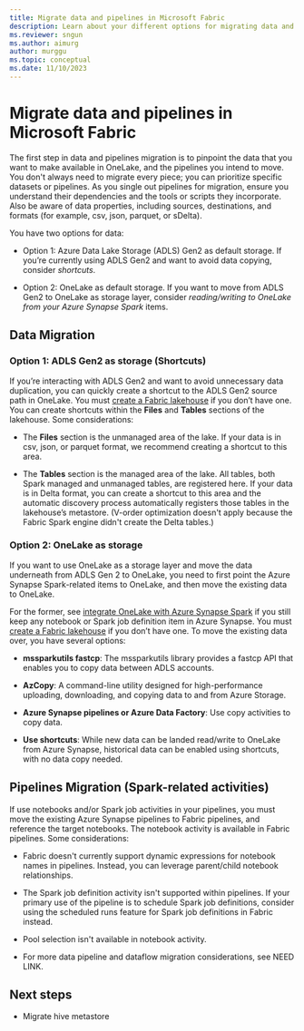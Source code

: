 ```yaml
---
title: Migrate data and pipelines in Microsoft Fabric
description: Learn about your different options for migrating data and pipelines in Microsoft Fabric.
ms.reviewer: sngun
ms.author: aimurg
author: murggu
ms.topic: conceptual
ms.date: 11/10/2023
---
```


# Migrate data and pipelines in Microsoft Fabric

The first step in data and pipelines migration is to pinpoint the data that you want to make available in OneLake, and the pipelines you intend to move. You don't always need to migrate every piece; you can prioritize specific datasets or pipelines. As you single out pipelines for migration, ensure you understand their dependencies and the tools or scripts they incorporate. Also be aware of data properties, including sources, destinations, and formats (for example, csv, json, parquet, or sDelta).

You have two options for data:

- Option 1: Azure Data Lake Storage (ADLS) Gen2 as default storage. If you’re currently using ADLS Gen2 and want to avoid data copying, consider *shortcuts*.

- Option 2: OneLake as default storage. If you want to move from ADLS Gen2 to OneLake as storage layer, consider *reading/writing to OneLake from your Azure Synapse Spark* items.

## Data Migration

### Option 1: ADLS Gen2 as storage (Shortcuts)

If you’re interacting with ADLS Gen2 and want to avoid unnecessary data duplication, you can quickly create a shortcut to the ADLS Gen2 source path in OneLake. You must [create a Fabric lakehouse](../onelake/create-lakehouse-onelake.md) if you don’t have one. You can create shortcuts within the **Files** and **Tables** sections of the lakehouse. Some considerations:

- The **Files** section is the unmanaged area of the lake. If your data is in csv, json, or parquet format, we recommend creating a shortcut to this area.

- The **Tables** section is the managed area of the lake. All tables, both Spark managed and unmanaged tables, are registered here. If your data is in Delta format, you can create a shortcut to this area and the automatic discovery process automatically registers those tables in the lakehouse’s metastore. (V-order optimization doesn't apply because the Fabric Spark engine didn't create the Delta tables.)

### Option 2: OneLake as storage

If you want to use OneLake as a storage layer and move the data underneath from ADLS Gen 2 to OneLake, you need to first point the Azure Synapse Spark-related items to OneLake, and then move the existing data to OneLake.

For the former, see [integrate OneLake with Azure Synapse Spark](../onelake/onelake-azure-synapse-analytics.md) if you still keep any notebook or Spark job definition item in Azure Synapse. You must [create a Fabric lakehouse](../onelake/create-lakehouse-onelake.md) if you don’t have one. To move the existing data over, you have several options:

- **mssparkutils fastcp**: The mssparkutils library provides a fastcp API that enables you to copy data between ADLS accounts.

- **AzCopy**: A command-line utility designed for high-performance uploading, downloading, and copying data to and from Azure Storage.

- **Azure Synapse pipelines or Azure Data Factory**: Use copy activities to copy data.

- **Use shortcuts**: While new data can be landed read/write to OneLake from Azure Synapse, historical data can be enabled using shortcuts, with no data copy needed.

## Pipelines Migration (Spark-related activities)

If use notebooks and/or Spark job activities in your pipelines, you must move the existing Azure Synapse pipelines to Fabric pipelines, and reference the target notebooks. The notebook activity is available in Fabric pipelines. Some considerations:

- Fabric doesn't currently support dynamic expressions for notebook names in pipelines. Instead, you can leverage parent/child notebook relationships.

- The Spark job definition activity isn't supported within pipelines. If your primary use of the pipeline is to schedule Spark job definitions, consider using the scheduled runs feature for Spark job definitions in Fabric instead.

- Pool selection isn't available in notebook activity.

- For more data pipeline and dataflow migration considerations, see NEED LINK.

## Next steps

- Migrate hive metastore
